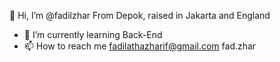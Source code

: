 👋 Hi, I’m @fadilzhar
From Depok, raised in Jakarta and England
- 🌱 I’m currently learning Back-End 
- 📫 How to reach me
  fadilathazharif@gmail.com
  fad.zhar
  

<!---
fadilzhar/fadilzhar is a ✨ special ✨ repository because its `README.md` (this file) appears on your GitHub profile.
You can click the Preview link to take a look at your changes.
--->
